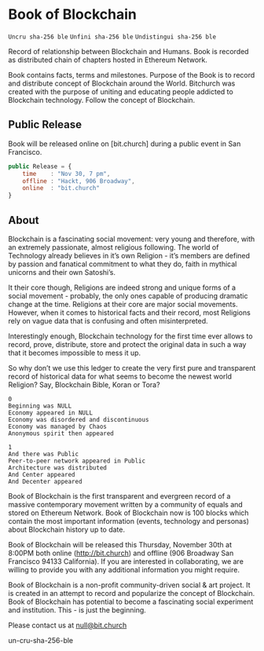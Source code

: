 # Book of Blockchain

`Uncru sha-256 ble`
`Unfini sha-256 ble`
`Undistingui sha-256 ble`

Record of relationship between Blockchain and Humans. Book is recorded as distributed chain of chapters hosted in Ethereum Network.

Book contains facts, terms and milestones. Purpose of the Book is to record and distribute concept of Blockchain around the World. Bitchurch was created with the purpose of uniting and educating people addicted to Blockchain technology. Follow the concept of Blockchain.

## Public Release

Book will be released online on [bit.church] during a public event in San Francisco. 

```Javascript
public Release = {
    time    : "Nov 30, 7 pm",
    offline : "Hackt, 906 Broadway",
    online  : "bit.church"
}
```

## About

Blockchain is a fascinating social movement: very young and therefore, with an extremely passionate, almost religious following. The world of Technology already believes in it’s own Religion - it’s members are defined by passion and fanatical commitment to what they do, faith in mythical unicorns and their own Satoshi’s. 

It their core though, Religions are indeed strong and unique forms of a social movement - probably, the only ones capable of producing dramatic change at the time. Religions at their core are major social movements. However, when it comes to historical facts and their record, most Religions rely on vague data that is confusing and often misinterpreted. 

Interestingly enough, Blockchain technology for the first time ever allows to record, prove, distribute, store and protect the original data in such a way that it becomes impossible to mess it up. 

So why don’t we use this ledger to create the very first pure and transparent record of historical data for what seems to become the newest world Religion? Say, Blockchain Bible, Koran or Tora? 

```
0
Beginning was NULL
Economy appeared in NULL
Economy was disordered and discontinuous
Economy was managed by Chaos
Anonymous spirit then appeared

1
And there was Public
Peer-to-peer network appeared in Public
Architecture was distributed
And Center appeared 
And Decenter appeared
```

Book of Blockchain is the first transparent and evergreen record of a massive contemporary movement written by a community of equals and stored on Ethereum Network. Book of Blockchain now is 100 blocks which contain the most important information (events, technology and personas) about Blockchain history up to date.

Book of Blockchain will be released this Thursday, November 30th at 8:00PM both online (http://bit.church) and offline (906 Broadway San Francisco 94133 California). If you are interested in collaborating, we are willing to provide you with any additional information you might require.

Book of Blockchain is a non-profit community-driven social & art project. It is created in an attempt to record and popularize the concept of Blockchain. Book of Blockchain has potential to become a fascinating social experiment and institution. This - is just the beginning.

Please contact us at null@bit.church

un-cru-sha-256-ble